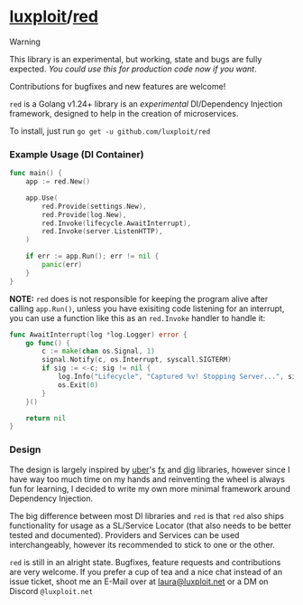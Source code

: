 # [luxploit](https://luxploit.net)/[red](https://github.com/luxploit/red)

> [!WARNING]
> This library is an experimental, but working, state and bugs are fully expected. _You could use this for production code now if you want_.
>
> Contributions for bugfixes and new features are welcome!

`red` is a Golang v1.24+ library is an _experimental_ DI/Dependency Injection framework, designed to help in the creation of microservices.

To install, just run `go get -u github.com/luxploit/red`

### Example Usage (DI Container)

```go
func main() {
    app := red.New()

    app.Use(
	    red.Provide(settings.New),
	    red.Provide(log.New),
	    red.Invoke(lifecycle.AwaitInterrupt),
	    red.Invoke(server.ListenHTTP), 
    )

    if err := app.Run(); err != nil {
	    panic(err)
    }
}
```

**NOTE:** `red` does is not responsible for keeping the program alive after calling `app.Run()`, unless you have exisiting code listening for an interrupt, you can use a function like this as an `red.Invoke` handler to handle it:

```go
func AwaitInterrupt(log *log.Logger) error {
	go func() {
		c := make(chan os.Signal, 1)
		signal.Notify(c, os.Interrupt, syscall.SIGTERM)
		if sig := <-c; sig != nil {
			log.Info("Lifecycle", "Captured %v! Stopping Server...", sig)
			os.Exit(0)
		}
	}()

	return nil
}
```

### Design

The design is largely inspired by [uber](https://github.com/uber-go)'s [fx](https://github.com/uber-go/fx) and [dig](https://github.com/uber-go/dig) libraries, however since I have way too much time on my hands and reinventing the wheel is always fun for learning, I decided to write my own more minimal framework around Dependency Injection.

The big difference between most DI libraries and `red` is that `red` also ships functionality for usage as a SL/Service Locator (that also needs to be better tested and documented). Providers and Services can be used interchangeably, however its recommended to stick to one or the other.

`red` is still in an alright state. Bugfixes, feature requests and contributions are very welcome. If you prefer a cup of tea and a nice chat instead of an issue ticket, shoot me an E-Mail over at [laura@luxploit.net](mailto:laura@luxploit.net) or a DM on Discord `@luxploit.net`
